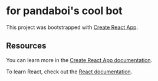 # for pandaboi's cool bot

This project was bootstrapped with [Create React App](https://github.com/facebook/create-react-app).

## Resources

You can learn more in the [Create React App documentation](https://facebook.github.io/create-react-app/docs/getting-started).

To learn React, check out the [React documentation](https://reactjs.org/).
